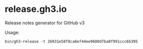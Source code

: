 release.gh3.io
==============

Release notes generator for GitHub v3

Usage: 
```
bin/gh3-release -t 26931e58f8ca6ef44ee9680d7ba8f991ccc6b395
